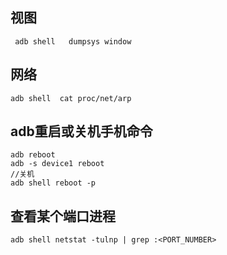 ## 视图
```
 adb shell   dumpsys window
```

## 网络
```
adb shell  cat proc/net/arp
```

## adb重启或关机手机命令
```
adb reboot
adb -s device1 reboot
//关机
adb shell reboot -p
```
## 查看某个端口进程
```
adb shell netstat -tulnp | grep :<PORT_NUMBER>
```

